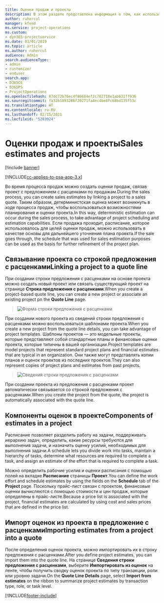 ```yaml
---
title: Оценки продаж и проекты
description: В этом разделе представлена информация о том, как использовать расписания и оценки в процессе продаж.
author: ruhercul
manager: kfend
ms.service: project-operations
ms.custom:
- dyn365-projectservice
ms.date: 03/01/2019
ms.topic: article
ms.author: ruhercul
audience: Admin
search.audienceType:
- admin
- customizer
- enduser
search.app:
- D365CE
- D365PS
- ProjectOperations
ms.openlocfilehash: 87dc72b76ec4f88684ef2c702718e1ab631ff936
ms.sourcegitcommit: fa32b1893286f20271fa4ec4be8fc68bd135f53c
ms.translationtype: HT
ms.contentlocale: ru-RU
ms.lasthandoff: 02/15/2021
ms.locfileid: "5283924"
---
```

# <a name="sales-estimates-and-projects"></a><span data-ttu-id="60a3a-103">Оценки продаж и проекты</span><span class="sxs-lookup"><span data-stu-id="60a3a-103">Sales estimates and projects</span></span>

[!include [banner](../includes/psa-now-project-operations.md)]

[!INCLUDE[cc-applies-to-psa-app-3.x](../includes/cc-applies-to-psa-app-3x.md)]

<span data-ttu-id="60a3a-104">Во время процесса продаж можно создать оценки продаж, связав проект с предложением с расценками по продажам.</span><span class="sxs-lookup"><span data-stu-id="60a3a-104">During the sales process, you can create sales estimates by linking a project to a sales quote.</span></span> <span data-ttu-id="60a3a-105">Таким образом, детерминистская оценка может возникнуть в ходе процесса продаж, чтобы воспользоваться возможностями планирования и оценки проекта.</span><span class="sxs-lookup"><span data-stu-id="60a3a-105">In this way, deterministic estimation can occur during the sales process, to take advantage of project scheduling and estimation capabilities.</span></span> <span data-ttu-id="60a3a-106">Если продажа проходит, расписание, которое использовалось для целей оценки продаж, можно использовать в качестве основы для дальнейшего уточнения плана проекта.</span><span class="sxs-lookup"><span data-stu-id="60a3a-106">If the sale goes through, the schedule that was used for sales estimation purposes can be used as the basis for further refinement of the project plan.</span></span>

## <a name="linking-a-project-to-a-quote-line"></a><span data-ttu-id="60a3a-107">Связывание проекта со строкой предложения с расценками</span><span class="sxs-lookup"><span data-stu-id="60a3a-107">Linking a project to a quote line</span></span>

<span data-ttu-id="60a3a-108">При создании строки предложения с расценками на основе проекта можно создать новый проект или связать существующий проект на странице **Строка предложения с расценками**.</span><span class="sxs-lookup"><span data-stu-id="60a3a-108">When you create a project-based quote line, you can create a new project or associate an existing project pn the **Quote Line** page.</span></span> 

> ![Форма строки предложения с расценками](media/project-8.png)
 
<span data-ttu-id="60a3a-110">При создании нового проекта из сведений строки предложения с расценками можно воспользоваться шаблонами проекта.</span><span class="sxs-lookup"><span data-stu-id="60a3a-110">When you create a new project from the quote line details, you can take advantage of project templates.</span></span> <span data-ttu-id="60a3a-111">Шаблоны проектов — это модельные проекты, которые представляют собой стандартные планы и финансовые оценки проекта, которые типичны в вашей организации.</span><span class="sxs-lookup"><span data-stu-id="60a3a-111">Project templates are model projects that represent standard project plans and financial estimates that are typical in an organization.</span></span> <span data-ttu-id="60a3a-112">Они также могут представлять копии планов и оценок проектов из последних проектов.</span><span class="sxs-lookup"><span data-stu-id="60a3a-112">They can also represent copies of project plans and estimates from past projects.</span></span>

> ![Сведения строки предложения с расценками](media/project-9.png)
  
<span data-ttu-id="60a3a-114">При создании проекта из предложения с расценками проект автоматически связывается со строкой предложения с расценками.</span><span class="sxs-lookup"><span data-stu-id="60a3a-114">When you create the project from the quote, the project is automatically associated with the quote line.</span></span>

## <a name="components-of-estimates-in-a-project"></a><span data-ttu-id="60a3a-115">Компоненты оценок в проекте</span><span class="sxs-lookup"><span data-stu-id="60a3a-115">Components of estimates in a project</span></span>

<span data-ttu-id="60a3a-116">Расписание позволяет разделить работу на задачи, поддерживать иерархию задач, определить, какие ресурсы требуются для выполнения задачи, и назначить оценку усилий, необходимых для выполнения задачи.</span><span class="sxs-lookup"><span data-stu-id="60a3a-116">A schedule lets you divide work into tasks, maintain a hierarchy of tasks, determine what resources are required to complete a task, and assign an estimate of the effort that is required to complete a task.</span></span>

<span data-ttu-id="60a3a-117">Можно определить рабочие усилия и оценки расписания с помощью полей на вкладке **Расписание** страницы **Проект**.</span><span class="sxs-lookup"><span data-stu-id="60a3a-117">You can define the work effort and schedule estimates by using the fields on the **Schedule** tab of the **Project** page.</span></span> <span data-ttu-id="60a3a-118">Поскольку прайс-лист связан с проектом, финансовые оценки вычисляются с помощью стоимости и цен продаж, которые определены в прайс-листе.</span><span class="sxs-lookup"><span data-stu-id="60a3a-118">Because a price list is associated with the project, financial estimates are calculated by using cost and sales prices that are defined in the price list.</span></span>

## <a name="importing-estimates-from-a-project-into-a-quote"></a><span data-ttu-id="60a3a-119">Импорт оценок из проекта в предложение с расценками</span><span class="sxs-lookup"><span data-stu-id="60a3a-119">Importing estimates from a project into a quote</span></span>

<span data-ttu-id="60a3a-120">После определения оценок проекта, можно импортировать их в строку предложения с расценками.</span><span class="sxs-lookup"><span data-stu-id="60a3a-120">After you define project estimates, you can import them into the quote line.</span></span> <span data-ttu-id="60a3a-121">На странице **Сведения строки предложения с расценками**, выберите **Импортировать из оценок** на ленте, чтобы получить сводку оценок проекта по типу транзакции, роли или уровню задачи.</span><span class="sxs-lookup"><span data-stu-id="60a3a-121">On the **Quote Line Details** page, select **Import from estimates** on the ribbon to summarize project estimates by transaction type, role, or task level.</span></span>


[!INCLUDE[footer-include](../includes/footer-banner.md)]